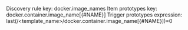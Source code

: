 Discovery rule key: docker.image_names
Item prototypes key: docker.container.image_name[{#NAME}]
Trigger prototypes expression: last(/<template_name>/docker.container.image_name[{#NAME}])=0 
